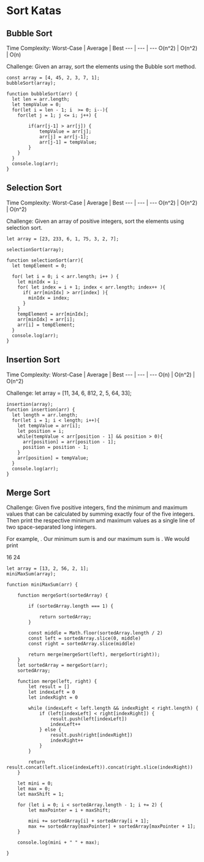 # Sort Katas
## Bubble Sort
Time Complexity:
Worst-Case | Average | Best
--- | --- | ---
O(n^2) | O(n^2) | O(n)

Challenge:
Given an array, sort the elements using the Bubble sort method.

```
const array = [4, 45, 2, 3, 7, 1];
bubbleSort(array);

function bubbleSort(arr) {
  let len = arr.length;
  let tempValue = 0;
  for(let i = len - 1; i  >= 0; i--){
    for(let j = 1; j <= i; j++) {  
        
        if(arr[j-1] > arr[j]) {
            tempValue = arr[j];
            arr[j] = arr[j-1];
            arr[j-1] = tempValue;
        }
    }
  }
  console.log(arr);
}
```

## Selection Sort
Time Complexity:
Worst-Case | Average | Best
--- | --- | ---
O(n^2) | O(n^2) | O(n^2)

Challenge:
Given an array of positive integers, sort the elements using selection sort.
```
let array = [23, 233, 6, 1, 75, 3, 2, 7];

selectionSort(array);

function selectionSort(arr){
  let tempElement = 0;
  
  for( let i = 0; i < arr.length; i++ ) {
    let minIdx = i;
    for( let index = i + 1; index < arr.length; index++ ){
      if( arr[minIdx] > arr[index] ){
        minIdx = index;
      }
    }
    tempElement = arr[minIdx];
    arr[minIdx] = arr[i];
    arr[i] = tempElement;
  }  
  console.log(arr);
}
```

## Insertion Sort
Time Complexity:
Worst-Case | Average | Best
--- | --- | ---
O(n) | O(n^2) | O(n^2)

Challenge:
let array = [11, 34, 6, 812, 2, 5, 64, 33];
```
insertion(array);
function insertion(arr) {
  let length = arr.length;
  for(let i = 1; i < length; i++){
    let tempValue = arr[i];
    let position = i;
    while(tempValue < arr[position - 1] && position > 0){
      arr[position] = arr[position - 1];
      position = position - 1;
    }
    arr[position] = tempValue;
  }
  console.log(arr);
}
```
## Merge Sort
Challenge:
Given five positive integers, find the minimum and maximum values that can be calculated by summing exactly four of the five integers. Then print the respective minimum and maximum values as a single line of two space-separated long integers.

For example, . Our minimum sum is  and our maximum sum is . We would print

16 24
```
let array = [13, 2, 56, 2, 1];
miniMaxSum(array);

function miniMaxSum(arr) {

    function mergeSort(sortedArray) {
       
        if (sortedArray.length === 1) {
            
            return sortedArray;
        }

        const middle = Math.floor(sortedArray.length / 2) 
        const left = sortedArray.slice(0, middle) 
        const right = sortedArray.slice(middle) 

        return merge(mergeSort(left), mergeSort(right));
    }
    let sortedArray = mergeSort(arr);
    sortedArray;
  
    function merge(left, right) {
        let result = []
        let indexLeft = 0
        let indexRight = 0

        while (indexLeft < left.length && indexRight < right.length) {
            if (left[indexLeft] < right[indexRight]) {
                result.push(left[indexLeft])
                indexLeft++
            } else {
                result.push(right[indexRight])
                indexRight++
            }
        }

        return result.concat(left.slice(indexLeft)).concat(right.slice(indexRight))
    }

    let mini = 0;
    let max = 0;
    let maxShift = 1;
    
    for (let i = 0; i < sortedArray.length - 1; i += 2) {
        let maxPointer = i + maxShift;

        mini += sortedArray[i] + sortedArray[i + 1];
        max += sortedArray[maxPointer] + sortedArray[maxPointer + 1];
    }

    console.log(mini + " " + max);

}
```
